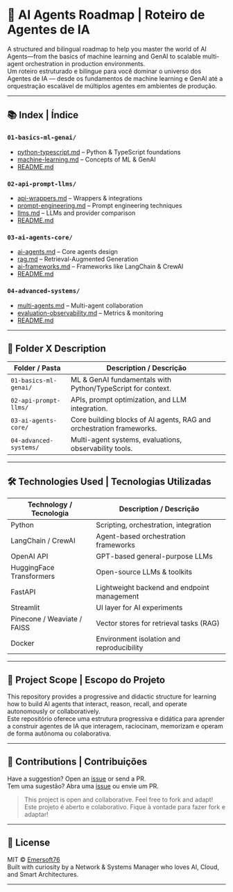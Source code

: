 # 🧠 AI Agents Roadmap | Roteiro de Agentes de IA

A structured and bilingual roadmap to help you master the world of AI Agents—from the basics of machine learning and GenAI to scalable multi-agent orchestration in production environments.  
Um roteiro estruturado e bilíngue para você dominar o universo dos Agentes de IA — desde os fundamentos de machine learning e GenAI até a orquestração escalável de múltiplos agentes em ambientes de produção.

---

## 📚 Index | Índice

### `01-basics-ml-genai/`
- [python-typescript.md](./01-basics-ml-genai/python-typescript.md) – Python & TypeScript foundations  
- [machine-learning.md](./01-basics-ml-genai/machine-learning.md) – Concepts of ML & GenAI  
- [README.md](./01-basics-ml-genai/README.md)

### `02-api-prompt-llms/`
- [api-wrappers.md](./02-api-prompt-llms/api-wrappers.md) – Wrappers & integrations  
- [prompt-engineering.md](./02-api-prompt-llms/prompt-engineering.md) – Prompt engineering techniques  
- [llms.md](./02-api-prompt-llms/llms.md) – LLMs and provider comparison  
- [README.md](./02-api-prompt-llms/README.md)

### `03-ai-agents-core/`
- [ai-agents.md](./03-ai-agents-core/ai-agents.md) – Core agents design  
- [rag.md](./03-ai-agents-core/rag.md) – Retrieval-Augmented Generation  
- [ai-frameworks.md](./03-ai-agents-core/ai-frameworks.md) – Frameworks like LangChain & CrewAI  
- [README.md](./03-ai-agents-core/README.md)

### `04-advanced-systems/`
- [multi-agents.md](./04-advanced-systems/multi-agents.md) – Multi-agent collaboration  
- [evaluation-observability.md](./04-advanced-systems/evaluation-observability.md) – Metrics & monitoring  
- [README.md](./04-advanced-systems/README.md)

---

## 📁 Folder X Description

| Folder / Pasta               | Description / Descrição                                                       |
|-----------------------------|-------------------------------------------------------------------------------|
| `01-basics-ml-genai/`       | ML & GenAI fundamentals with Python/TypeScript for context.                  |
| `02-api-prompt-llms/`       | APIs, prompt optimization, and LLM integration.                              |
| `03-ai-agents-core/`        | Core building blocks of AI agents, RAG and orchestration frameworks.         |
| `04-advanced-systems/`      | Multi-agent systems, evaluations, observability tools.                       |

---

## 🛠️ Technologies Used | Tecnologias Utilizadas

| Technology / Tecnologia         | Description / Descrição                                      |
|--------------------------------|---------------------------------------------------------------|
| Python                         | Scripting, orchestration, integration                         |
| LangChain / CrewAI             | Agent-based orchestration frameworks                         |
| OpenAI API                     | GPT-based general-purpose LLMs                               |
| HuggingFace Transformers       | Open-source LLMs & toolkits                                  |
| FastAPI                        | Lightweight backend and endpoint management                  |
| Streamlit                      | UI layer for AI experiments                                  |
| Pinecone / Weaviate / FAISS    | Vector stores for retrieval tasks (RAG)                      |
| Docker                         | Environment isolation and reproducibility                    |

---

## 🤖 Project Scope | Escopo do Projeto

This repository provides a progressive and didactic structure for learning how to build AI agents that interact, reason, recall, and operate autonomously or collaboratively.  
Este repositório oferece uma estrutura progressiva e didática para aprender a construir agentes de IA que interagem, raciocinam, memorizam e operam de forma autônoma ou colaborativa.

---

## 🤝 Contributions | Contribuições

Have a suggestion? Open an [issue](https://github.com/Emersoft76/ai-agents-roadmap/issues) or send a PR.  
Tem uma sugestão? Abra uma [issue](https://github.com/Emersoft76/ai-agents-roadmap/issues) ou envie um PR.

> This project is open and collaborative. Feel free to fork and adapt!  
> Este projeto é aberto e colaborativo. Fique à vontade para fazer fork e adaptar!

---

## 🧾 License

MIT © [Emersoft76](https://github.com/Emersoft76)  
Built with curiosity by a Network & Systems Manager who loves AI, Cloud, and Smart Architectures.

---
